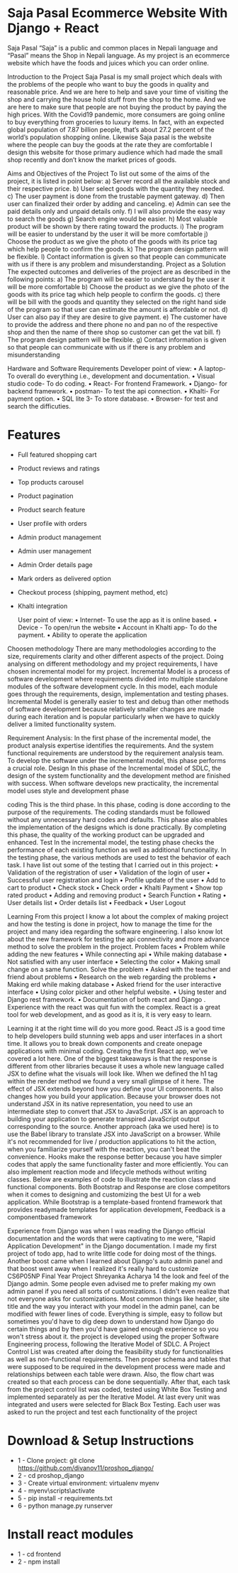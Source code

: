 # Saja Pasal Ecommerce Website With Django + React

Saja Pasal
“Saja” is a public and common places in Nepali language and “Pasal” means
the Shop in Nepali language. As my project is an ecommerce website which
have the foods and juices which you can order online.

Introduction to the Project
Saja Pasal is my small project which deals with the problems of the people who
want to buy the goods in quality and reasonable price. And we are here to help
and save your time of visiting the shop and carrying the house hold stuff from
the shop to the home. And we are here to make sure that people are not buying
the product by paying the high prices. With the Covid19 pandemic, more
consumers are going online to buy everything from groceries to luxury items. In
fact, with an expected global population of 7.87 billion people, that’s about 27.2
percent of the world’s population shopping online.
Likewise Saja pasal is the website where the people can buy the goods at the
rate they are comfortable I design this website for those primary audience which
had made the small shop recently and don’t know the market prices of goods.

Aims and Objectives of the Project
To list out some of the aims of the project, it is listed in point below:
a) Server record all the available stock and their respective price.
b) User select goods with the quantity they needed.
c) The user payment is done from the trustable payment gateway.
d) Then user can finalized their order by adding and canceling.
e) Admin can see the paid details only and unpaid details only.
f) I will also provide the easy way to search the goods
g) Search engine would be easier.
h) Most valuable product will be shown by there rating toward the
products.
i) The program will be easier to understand by the user it will be more
comfortable
j) Choose the product as we give the photo of the goods with its price tag
which help people to confirm the goods.
k) The program design pattern will be flexible.
l) Contact information is given so that people can communicate with us if
there is any problem and misunderstanding.
Project as a Solution
The expected outcomes and deliveries of the project are as described in
the following points:
a) The program will be easier to understand by the user it will be more
comfortable
b) Choose the product as we give the photo of the goods with its price tag
which help people to confirm the goods.
c) there will be bill with the goods and quantity they selected on the right
hand side of the program so that user can estimate the amount is
affordable or not.
d) User can also pay if they are desire to give payment.
e) The customer have to provide the address and there phone no and
pan no of the respective shop and then the name of there shop so
customer can get the vat bill.
f) The program design pattern will be flexible.
g) Contact information is given so that people can communicate with us if
there is any problem and misunderstanding

Hardware and Software Requirements
Developer point of view:
• A laptop- To overall do everything i.e., development and documentation.
• Visual studio code- To do coding.
• React- For frontend Framework.
• Django- for backend framework.
• postman- To test the api connection.
• Khalti- For payment option.
• SQL lite 3- To store database.
• Browser- for test and search the difficuties.

# Features
* Full featured shopping cart
* Product reviews and ratings
* Top products carousel
* Product pagination
* Product search feature
* User profile with orders
* Admin product management
* Admin user management
* Admin Order details page
* Mark orders as delivered option
* Checkout process (shipping, payment method, etc)
* Khalti integration

  User point of view:
• Internet- To use the app as it is online based.
• Device - To open/run the website
• Account in Khalti app- To do the payment.
• Ability to operate the application

Choosen methodology
There are many methodologies according to the size, requirements clarity
and other different aspects of the project. Doing analysing on different
methodology and my project requirements, I have chosen incremental model
for my project. Incremental Model is a process of software development
where requirements divided into multiple standalone modules of the software
development cycle. In this model, each module goes through the
requirements, design, implementation and testing phases. Incremental Model
is generally easier to test and debug than other methods of software
development because relatively smaller changes are made during each
iteration and is popular particularly when we have to quickly deliver a limited
functionality system.

Requirement Analysis:
In the first phase of the incremental model, the product analysis expertise
identifies the requirements. And the system functional requirements are
understood by the requirement analysis team. To develop the software under
the incremental model, this phase performs a crucial role.
Design
In this phase of the Incremental model of SDLC, the design of the system
functionality and the development method are finished with success. When
software develops new practicality, the incremental model uses style and
development phase

coding 
This is the third phase. In this phase, coding is done according to the
purpose of the requirements. The coding standards must be followed
without any unnecessary hard codes and defaults. This phase also enables
the implementation of the designs which is done practically. By completing
this phase, the quality of the working product can be upgraded and
enhanced.
Test
In the incremental model, the testing phase checks the performance of each
existing function as well as additional functionality. In the testing phase, the
various methods are used to test the behavior of each task.
I have list out some of the testing that I carried out in this project:
• Validation of the registration of user
• Validation of the login of user
• Successful user registration and login
• Profile update of the user
• Add to cart to product
• Check stock
• Check order
• Khalti Payment
• Show top rated product
• Adding and removing product
• Search Function
• Rating
• User details list
• Order details list
• Feedback
• User Logout 

Learning
From this project I know a lot about the complex of making project and
how the testing is done in project, how to manage the time for the
project and many idea regarding the software engineering. I also know
lot about the new framework for testing the api connectivity and more
advance method to solve the problem in the project.
Problem faces
• Problem while adding the new features
• While connecting api
• While making database
• Not satisfied with any user interface
• Selecting the color
• Making small change on a same function.
Solve the problem
• Asked with the teacher and friend about problems
• Research on the web regarding the problems
• Making erd while making database
• Asked friend for the user interactive interface
• Using color picker and other helpful website.
• Using tester and Django rest framework.
• Documentation of both react and Django .
Experience with the react was quit fun with the complex. React is a great
tool for web development, and as good as it is, it is very easy to learn. 

Learning it at the right time will do you more good. React JS is a good
time to help developers build stunning web apps and user interfaces in
a short time. It allows you to break down components and create onepage applications with minimal coding. Creating the first React app,
we've covered a lot here. One of the biggest takeaways is that the
response is different from other libraries because it uses a whole new
language called JSX to define what the visuals will look like. When we
defined the h1 tag within the render method we found a very small
glimpse of it here. The effect of JSX extends beyond how you define your
UI components. It also changes how you build your application. Because
your browser does not understand JSX in its native representation, you
need to use an intermediate step to convert that JSX to JavaScript. JSX
is an approach to building your application to generate transpired
JavaScript output corresponding to the source. Another approach (aka
we used here) is to use the Babel library to translate JSX into JavaScript
on a browser. While it's not recommended for live / production
applications to hit the action, when you familiarize yourself with the
reaction, you can't beat the convenience. Hooks make the response
better because you have simpler codes that apply the same functionality
faster and more efficiently. You can also implement reaction mode and
lifecycle methods without writing classes. Below are examples of code
to illustrate the reaction class and functional components. Both
Bootstrap and Response are close competitors when it comes to
designing and customizing the best UI for a web application. While
Bootstrap is a template-based frontend framework that provides readymade templates for application development, Feedback is a componentbased framework

Experience from Django was when I was reading the Django official
documentation and the words that were captivating to me were, "Rapid
Application Development" in the Django documentation. I made my first
project of todo app, had to write little code for doing most of the things.
Another boost came when I learned about Django's auto admin panel
and that boost went away when I realized it's really hard to customize
CS6P05NP Final Year Project
Shreyanka Acharya 14
the look and feel of the Django admin. Some people even advised me to
prefer making my own admin panel if you need all sorts of
customizations. I didn't even realize that not everyone asks for
customizations. Most common things like header, site title and the way
you interact with your model in the admin panel, can be modified with
fewer lines of code. Everything is simple, easy to follow but sometimes
you'd have to dig deep down to understand how Django do certain things
and by then you'd have gained enough experience so you won't stress
about it. the project is developed using the proper Software Engineering
process, following the Iterative Model of SDLC. A Project Control List
was created after doing the feasibility study for functionalities as well as
non-functional requirements. Then proper schema and tables that were
supposed to be required in the development process were made and
relationships between each table were drawn. Also, the flow chart was
created so that each process can be done sequentially. After that, each
task from the project control list was coded, tested using White Box
Testing and implemented separately as per the Iterative Model. At last
every unit was integrated and users were selected for Black Box Testing.
Each user was asked to run the project and test each functionality of the
project

# Download & Setup Instructions

* 1 - Clone project: git clone https://github.com/divanov11/proshop_django/
* 2 - cd proshop_django
* 3 - Create virtual environment: virtualenv myenv
* 4 - myenv\scripts\activate
* 5 - pip install -r requirements.txt
* 6 - python manage.py runserver

# Install react modules
* 1 - cd frontend
* 2 - npm install

